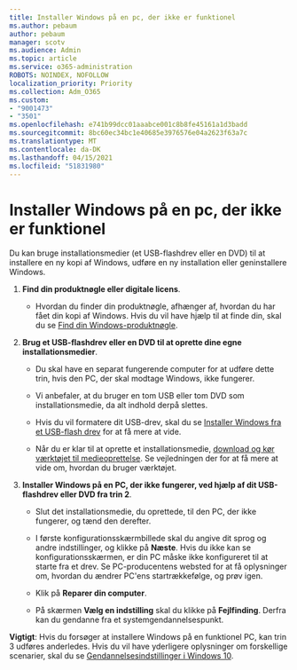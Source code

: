 ```yaml
---
title: Installer Windows på en pc, der ikke er funktionel
ms.author: pebaum
author: pebaum
manager: scotv
ms.audience: Admin
ms.topic: article
ms.service: o365-administration
ROBOTS: NOINDEX, NOFOLLOW
localization_priority: Priority
ms.collection: Adm_O365
ms.custom:
- "9001473"
- "3501"
ms.openlocfilehash: e741b99dcc01aaabce001c8b8fe45161a1d3badd
ms.sourcegitcommit: 8bc60ec34bc1e40685e3976576e04a2623f63a7c
ms.translationtype: MT
ms.contentlocale: da-DK
ms.lasthandoff: 04/15/2021
ms.locfileid: "51831980"
---
```

# <a name="install-windows-on-a-nonfunctional-pc"></a>Installer Windows på en pc, der ikke er funktionel

Du kan bruge installationsmedier (et USB-flashdrev eller en DVD) til at installere en ny kopi af Windows, udføre en ny installation eller geninstallere Windows.

1. **Find din produktnøgle eller digitale licens**.

    - Hvordan du finder din produktnøgle, afhænger af, hvordan du har fået din kopi af Windows. Hvis du vil have hjælp til at finde din, skal du se [Find din Windows-produktnøgle](https://support.microsoft.com/help/10749/windows-10-find-product-key). 

2. **Brug et USB-flashdrev eller en DVD til at oprette dine egne installationsmedier**.

    - Du skal have en separat fungerende computer for at udføre dette trin, hvis den PC, der skal modtage Windows, ikke fungerer.

    - Vi anbefaler, at du bruger en tom USB eller tom DVD som installationsmedie, da alt indhold derpå slettes.

    - Hvis du vil formatere dit USB-drev, skal du se [Installer Windows fra et USB-flash drev](https://docs.microsoft.com/windows-hardware/manufacture/desktop/install-windows-from-a-usb-flash-drive) for at få mere at vide.

    - Når du er klar til at oprette et installationsmedie, [download og kør værktøjet til medieoprettelse](https://www.microsoft.com/software-download/windows10). Se vejledningen der for at få mere at vide om, hvordan du bruger værktøjet.

3. **Installer Windows på en PC, der ikke fungerer, ved hjælp af dit USB-flashdrev eller DVD fra trin 2**.

    - Slut det installationsmedie, du oprettede, til den PC, der ikke fungerer, og tænd den derefter.

    - I første konfigurationsskærmbillede skal du angive dit sprog og andre indstillinger, og klikke på **Næste**. Hvis du ikke kan se konfigurationsskærmen, er din PC måske ikke konfigureret til at starte fra et drev. Se PC-producentens websted for at få oplysninger om, hvordan du ændrer PC'ens startrækkefølge, og prøv igen.

    - Klik på **Reparer din computer**.

    - På skærmen **Vælg en indstilling** skal du klikke på **Fejlfinding**. Derfra kan du gendanne fra et systemgendannelsespunkt.

**Vigtigt**: Hvis du forsøger at installere Windows på en funktionel PC, kan trin 3 udføres anderledes. Hvis du vil have yderligere oplysninger om forskellige scenarier, skal du se [Gendannelsesindstillinger i Windows 10](https://support.microsoft.com/help/12415/windows-10-recovery-options).
